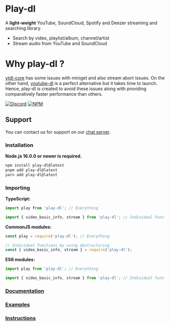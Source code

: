 # Play-dl

A **light-weight** YouTube, SoundCloud, Spotify and Deezer streaming and searching library.

-   Search by video, playlist/album, channel/artist
-   Stream audio from YouTube and SoundCloud

# Why play-dl ?

[ytdl-core](https://github.com/fent/node-ytdl-core) has some issues with miniget and also stream abort issues. On the other hand, [youtube-dl](https://github.com/ytdl-org/youtube-dl) is a perfect alternative but it takes time to launch. Hence, play-dl is created to avoid these issues along with providing comparatively faster performance than others.

[![Discord](https://img.shields.io/discord/888998674716315679?color=00aa00&label=%20Discord&logo=Discord)](https://discord.gg/8H3xWcv3D7)
[![NPM](https://img.shields.io/npm/v/play-dl.svg?color=00aa00&logo=npm)](https://www.npmjs.com/package/play-dl)

## Support

You can contact us for support on our [chat server](https://discord.gg/8H3xWcv3D7).

### Installation

**Node.js 16.0.0 or newer is required.**

```bash
npm install play-dl@latest
pnpm add play-dl@latest
yarn add play-dl@latest
```

### Importing

**TypeScript:**
```ts
import play from 'play-dl'; // Everything

import { video_basic_info, stream } from 'play-dl'; // Individual functions
```

**CommonJS modules:**
```js
const play = require('play-dl'); // Everything

// Individual functions by using destructuring
const { video_basic_info, stream } = require('play-dl');
```

**ES6 modules:**
```ts
import play from 'play-dl'; // Everything

import { video_basic_info, stream } from 'play-dl'; // Individual functions
```

### [Documentation](https://play-dl.github.io/modules.html)
### [Examples](./examples)
### [Instructions](./instructions)
